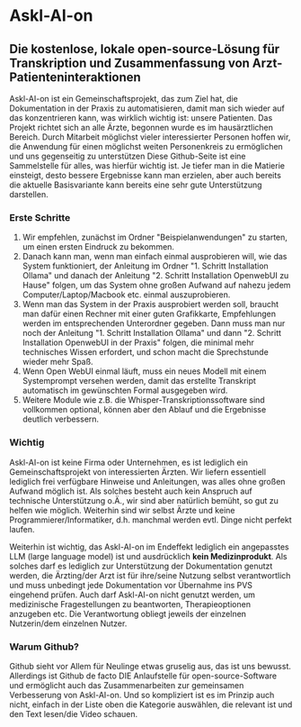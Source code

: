# Askl-AI-on

## Die kostenlose, lokale open-source-Lösung für Transkription und Zusammenfassung von Arzt-Patienteninteraktionen

Askl-AI-on ist ein Gemeinschaftsprojekt, das zum Ziel hat, die Dokumentation in der Praxis zu automatisieren, damit man sich wieder auf das konzentrieren kann, was wirklich wichtig ist: unsere Patienten.
Das Projekt richtet sich an alle Ärzte, begonnen wurde es im hausärztlichen Bereich. Durch Mitarbeit möglichst vieler interessierter Personen hoffen wir, die Anwendung für einen möglichst weiten Personenkreis zu ermöglichen und uns gegenseitig zu unterstützen
Diese Github-Seite ist eine Sammelstelle für alles, was hierfür wichtig ist. Je tiefer man in die Matierie einsteigt, desto bessere Ergebnisse kann man erzielen, aber auch bereits die aktuelle Basisvariante kann bereits eine sehr gute Unterstützung darstellen.

### Erste Schritte

1. Wir empfehlen, zunächst im Ordner "Beispielanwendungen" zu starten, um einen ersten Eindruck zu bekommen. 
2. Danach kann man, wenn man einfach einmal ausprobieren will, wie das System funktioniert, der Anleitung im Ordner "1. Schritt Installation Ollama" und danach der Anleitung "2. Schritt Installation OpenwebUI zu Hause" folgen, um das System ohne großen Aufwand auf nahezu jedem Computer/Laptop/Macbook etc. einmal auszuprobieren.
3. Wenn man das System in der Praxis ausprobiert werden soll, braucht man dafür einen Rechner mit einer guten Grafikkarte, Empfehlungen werden im entsprechenden Unterordner gegeben. Dann muss man nur noch der Anleitung "1. Schritt Installation Ollama" und dann "2. Schritt Installation OpenwebUI in der Praxis" folgen, die minimal mehr technisches Wissen erfordert, und schon macht die Sprechstunde wieder mehr Spaß.
4. Wenn Open WebUI einmal läuft, muss ein neues Modell mit einem Systemprompt versehen werden, damit das erstellte Transkript automatisch im gewünschten Formal ausgegeben wird.
5. Weitere Module wie z.B. die Whisper-Transkriptionssoftware sind vollkommen optional, können aber den Ablauf und die Ergebnisse deutlich verbessern.

### Wichtig

Askl-AI-on ist keine Firma oder Unternehmen, es ist lediglich ein Gemeinschaftsprojekt von interessierten Ärzten. Wir liefern essentiell lediglich frei verfügbare Hinweise und Anleitungen, was alles ohne großen Aufwand möglich ist. Als solches besteht auch kein Anspruch auf technische Unterstützung o.Ä., wir sind aber natürlich bemüht, so gut zu helfen wie möglich. Weiterhin sind wir selbst Ärzte und keine Programmierer/Informatiker, d.h. manchmal werden evtl. Dinge nicht perfekt laufen.

Weiterhin ist wichtig, das Askl-AI-on im Endeffekt lediglich ein angepasstes LLM (large language model) ist und ausdrücklich **kein Medizinprodukt**. Als solches darf es lediglich zur Unterstützung der Dokumentation genutzt werden, die Ärzting/der Arzt ist für ihre/seine Nutzung selbst verantwortlich und muss unbedingt jede Dokumentation vor Übernahme ins PVS eingehend prüfen. Auch darf Askl-AI-on nicht genutzt werden, um medizinische Fragestellungen zu beantworten, Therapieoptionen anzugeben etc. Die Verantwortung obliegt jeweils der einzelnen Nutzerin/dem einzelnen Nutzer.

### Warum Github?

Github sieht vor Allem für Neulinge etwas gruselig aus, das ist uns bewusst. Allerdings ist Github de facto DIE Anlaufstelle für open-source-Software und ermöglicht auch das Zusammenarbeiten zur gemeinsamen Verbesserung von Askl-AI-on. Und so kompliziert ist es im Prinzip auch nicht, einfach in der Liste oben die Kategorie auswählen, die relevant ist und den Text lesen/die Video schauen.
